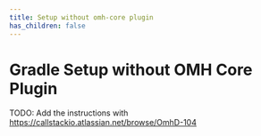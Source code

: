 ```yaml
---
title: Setup without omh-core plugin
has_children: false
---
```


# Gradle Setup without OMH Core Plugin

TODO: Add the instructions with https://callstackio.atlassian.net/browse/OmhD-104

